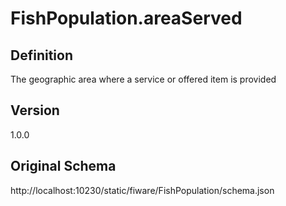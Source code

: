 # FishPopulation.areaServed

## Definition
The geographic area where a service or offered item is provided

## Version
1.0.0

## Original Schema
http://localhost:10230/static/fiware/FishPopulation/schema.json
